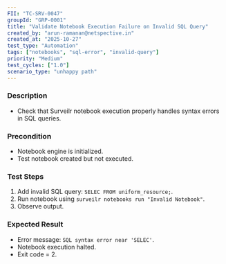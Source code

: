 ```yaml
---
FII: "TC-SRV-0047"
groupId: "GRP-0001"
title: "Validate Notebook Execution Failure on Invalid SQL Query"
created_by: "arun-ramanan@netspective.in"
created_at: "2025-10-27"
test_type: "Automation"
tags: ["notebooks", "sql-error", "invalid-query"]
priority: "Medium"
test_cycles: ["1.0"]
scenario_type: "unhappy path"
---
```


### Description

- Check that Surveilr notebook execution properly handles syntax errors in SQL queries.

### Precondition

- Notebook engine is initialized.
- Test notebook created but not executed.

### Test Steps

1. Add invalid SQL query: `SELEC FROM uniform_resource;`.
2. Run notebook using `surveilr notebooks run "Invalid Notebook"`.
3. Observe output.

### Expected Result

- Error message: `SQL syntax error near 'SELEC'`.
- Notebook execution halted.
- Exit code = 2.


